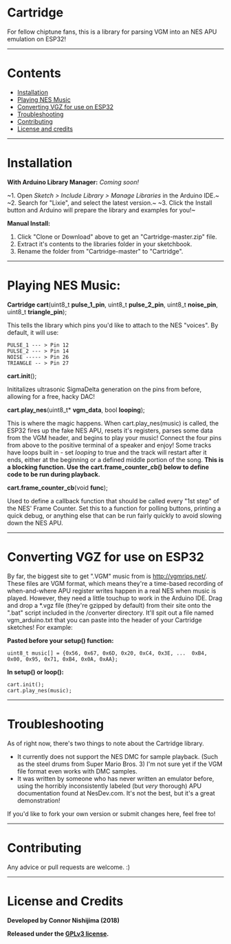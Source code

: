 # Cartridge
For fellow chiptune fans, this is a library for parsing VGM into an NES APU emulation on ESP32!

----------
# Contents
- [Installation](#installation)
- [Playing NES Music](#playing-nes-music)
- [Converting VGZ for use on ESP32](#converting-vgz-for-use-on-esp32)
- [Troubleshooting](#troubleshooting)
- [Contributing](#contributing)
- [License and credits](#license-and-credits)

----------
# Installation

**With Arduino Library Manager:** *Coming soon!*

~1. Open *Sketch > Include Library > Manage Libraries* in the Arduino IDE.~
~2. Search for "Lixie", and select the latest version.~
~3. Click the Install button and Arduino will prepare the library and examples for you!~

**Manual Install:**

1. Click "Clone or Download" above to get an "Cartridge-master.zip" file.
2. Extract it's contents to the libraries folder in your sketchbook.
3. Rename the folder from "Cartridge-master" to "Cartridge".

------------
# Playing NES Music:

**Cartridge cart**(uint8_t **pulse_1_pin**, uint8_t **pulse_2_pin**, uint8_t **noise_pin**, uint8_t **triangle_pin**);

This tells the library which pins you'd like to attach to the NES "voices". By default, it will use:

    PULSE_1 --- > Pin 12
    PULSE_2 --- > Pin 14
    NOISE ----- > Pin 26
    TRIANGLE -- > Pin 27

**cart.init**();

Inititalizes ultrasonic SigmaDelta generation on the pins from before, allowing for a free, hacky DAC!

**cart.play_nes**(uint8_t* **vgm_data**, bool **looping**);

This is where the magic happens. When cart.play_nes(music) is called, the ESP32 fires up the fake NES APU, resets it's registers, parses some data from the VGM header, and begins to play your music! Connect the four pins from above to the positive terminal of a speaker and enjoy! Some tracks have loops built in - set *looping* to true and the track will restart after it ends, either at the beginning or a defined middle portion of the song. **This is a blocking function. Use the cart.frame_counter_cb() below to define code to be run during playback.**

**cart.frame_counter_cb**(void **func**);

Used to define a callback function that should be called every "1st step" of the NES' Frame Counter. Set this to a function for polling buttons, printing a quick debug, or anything else that can be run fairly quickly to avoid slowing down the NES APU.

----------
# Converting VGZ for use on ESP32

By far, the biggest site to get ".VGM" music from is http://vgmrips.net/. These files are VGM format, which means they're a time-based recording of when-and-where APU register writes happen in a real NES when music is played. However, they need a little touchup to work in the Arduino IDE. Drag and drop a \*.vgz file (they're gzipped by default) from their site onto the ".bat" script included in the /converter directory. It'll spit out a file named vgm_arduino.txt that you can paste into the header of your Cartridge sketches! For example:

**Pasted before your setup() function:**

    uint8_t music[] = {0x56, 0x67, 0x6D, 0x20, 0xC4, 0x3E, ...  0xB4, 0x00, 0x95, 0x71, 0xB4, 0x0A, 0xAA};

**In setup() or loop():**

    cart.init();
    cart.play_nes(music);

----------
# Troubleshooting

As of right now, there's two things to note about the Cartridge library.

- It currently does not support the NES DMC for sample playback. (Such as the steel drums from Super Mario Bros. 3) I'm not sure yet if the VGM file format even works with DMC samples.
- It was written by someone who has never written an emulator before, using the horribly inconsistently labeled (but *very* thorough) APU documentation found at NesDev.com. It's not the best, but it's a great demonstration!

If you'd like to fork your own version or submit changes here, feel free to!

----------
# Contributing
Any advice or pull requests are welcome. :)

----------
# License and Credits
**Developed by Connor Nishijima (2018)**

**Released under the [GPLv3 license](http://www.gnu.org/licenses/gpl-3.0.en.html).**
